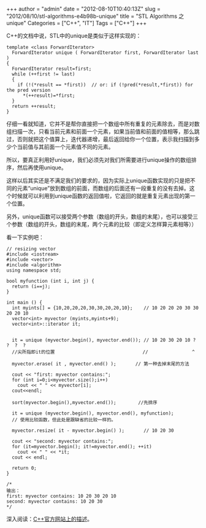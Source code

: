 +++
author = "admin"
date = "2012-08-10T10:40:13Z"
slug = "2012/08/10/stl-algorithms-e4b98b-unique"
title = "STL Algorithms 之 unique"
Categories = ["C++", "IT"]
Tags = ["C++"]
+++

C++的文档中说，STL中的unique是类似于这样实现的：

```
template <class ForwardIterator>
  ForwardIterator unique ( ForwardIterator first, ForwardIterator last )
{
  ForwardIterator result=first;
  while (++first != last)
  {
    if (!(*result == *first))  // or: if (!pred(*result,*first)) for the pred version
      *(++result)=*first;
  }
  return ++result;
}
```

仔细一看就知道，它并不是帮你直接把一个数组中所有重复的元素除去，而是对数组扫描一次，只看当前元素和前面一个元素，如果当前值和前面的值相等，那么跳过，否则就把这个值算上，迭代器递增，最后返回给你一个位置，表示我扫描到多少个当前值与其前面一个元素值不同的元素。

所以，要真正利用好unique，我们必须先对我们所需要进行unique操作的数组排序，然后再使用unique。

这样以后其实还是不满足我们的要求的，因为实际上unique函数实现的只是把不同的元素“unique”放到数组的前面，而数组的后面还有一段重复的没有去掉。这个时候就可以利用到unique函数的返回值啦，它返回的就是重复元素出现的第一个位置。

另外，unique函数可以接受两个参数（数组的开头，数组的末尾），也可以接受三个参数（数组的开头，数组的末尾，两个元素的比较（即定义怎样算元素相等））

看一下实例吧：

```
// resizing vector
#include <iostream>
#include <vector>
#include <algorithm>
using namespace std;

bool myfunction (int i, int j) {
  return (i==j);
}

int main () {
  int myints[] = {10,20,20,20,30,30,20,20,10};    // 10 20 20 20 30 30 20 20 10
  vector<int> myvector (myints,myints+9);
  vector<int>::iterator it;

  
  it = unique (myvector.begin(), myvector.end()); // 10 20 30 20 10 ?  ?  ?  ?
  //尖所指即it的位置                                //                ^            
												  
  myvector.erase( it , myvector.end() );       // 第一种去掉末尾的方法

  cout << "first: myvector contains:";
  for (int i=0;i<myvector.size();i++)
    cout << " " << myvector[i];
  cout<<endl;

  sort(myvector.begin(),myvector.end());		//先排序

  it = unique (myvector.begin(), myvector.end(), myfunction);   
  // 使用比较函数，但此处是跟缺省的比较一样的。

  myvector.resize( it - myvector.begin() );       // 10 20 30 

  cout << "second: myvector contains:";
  for (it=myvector.begin(); it!=myvector.end(); ++it)
    cout << " " << *it;
  cout << endl;

  return 0;
}

/*
输出：
first: myvector contains: 10 20 30 20 10
second: myvector contains: 10 20 30
*/
```

深入阅读：[C++官方网站上的描述](http://www.cplusplus.com/reference/algorithm/unique/)。
